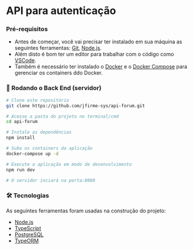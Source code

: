 # API para autenticação

### Pré-requisitos

* Antes de começar, você vai precisar ter instalado em sua máquina as seguintes ferramentas:
[Git](https://git-scm.com), [Node.js](https://nodejs.org/en/). 
* Além disto é bom ter um editor para trabalhar com o código como [VSCode](https://code.visualstudio.com/).
* Também é necessário ter instalado o [Docker](https://www.docker.com/) e o [Docker Compose](https://docs.docker.com/compose/) para gerenciar os containers ddo Docker.

### 🎲 Rodando o Back End (servidor)

```bash
# Clone este repositório
git clone https://github.com/jfirme-sys/api-forum.git

# Acesse a pasta do projeto no terminal/cmd
cd api-forum

# Instale as dependências
npm install

# Suba os containers da aplicação
docker-compose up -d

# Execute a aplicação em modo de desenvolvimento
npm run dev

# O servidor inciará na porta:8080
```

### 🛠 Tecnologias

As seguintes ferramentas foram usadas na construção do projeto:

- [Node.js](https://nodejs.org/en/)
- [TypeScript](https://www.typescriptlang.org/)
- [PostgreSQL](https://www.postgresql.org/)
- [TypeORM](https://typeorm.io/#/)
